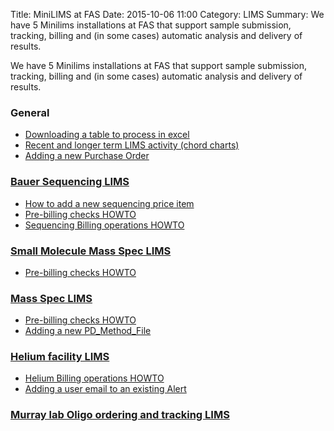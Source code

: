 Title: MiniLIMS at FAS
Date: 2015-10-06 11:00
Category: LIMS
Summary: We have 5 Minilims installations at FAS that support sample submission, tracking, billing and (in some cases) automatic analysis and delivery of results.


We have 5 Minilims installations at FAS that support sample submission, tracking, billing and (in some cases) automatic analysis and delivery of results.

### General

* [Downloading a table to process in excel](http://informatics.fas.harvard.edu/minilims-downloading-a-table-into-a-spreadsheet/ "Minilims – Downloading a table into a spreadsheet")
* [Recent and longer term LIMS activity (chord charts)](http://informatics.fas.harvard.edu/minilims-chord-charts/ "Minilims Chord Charts")
* [Adding a new Purchase Order](http://informatics.fas.harvard.edu/adding-a-new-purchase-order/ "Adding a new Purchase Order")
    
### [Bauer Sequencing LIMS](https://bauer-minilims.rc.fas.harvard.edu/minilims/plugins/Core/login.php)
* [How to add a new sequencing price item](http://informatics.fas.harvard.edu/blog/sequencing-minilims-adding-a-new-sequencing-price/ "Adding a new Sequencing Price")
* [Pre-billing checks HOWTO](http://informatics.fas.harvard.edu/minilims-pre-billing-checks/ "Minilims – Pre-Billing Checks")
* [Sequencing Billing operations HOWTO](http://informatics.fas.harvard.edu/sequencing-core-minilims-billing-operations/ "Sequencing Core – Minilims Billing Operations")
    
### [Small Molecule Mass Spec LIMS](https://smallmoleculelims1.rc.fas.harvard.edu)
* [Pre-billing checks HOWTO](http://informatics.fas.harvard.edu/minilims-pre-billing-checks/ "Minilims – Pre-Billing Checks")
    
### [Mass Spec LIMS](http://msprl.rc.fas.harvard.edu)
* [Pre-billing checks HOWTO](http://informatics.fas.harvard.edu/minilims-pre-billing-checks/ "Minilims – Pre-Billing Checks")
* [Adding a new PD_Method_File](http://informatics.fas.harvard.edu/adding-a-new-pd_method_file/ "Adding a new PD_Method_File")
    
### [Helium facility LIMS](https://helium.rc.fas.harvard.edu)
* [Helium Billing operations HOWTO](http://informatics.fas.harvard.edu/minilims-documentation/helium-minilims-billing-operations/ "Helium Minilims – Billing Operations")
* [Adding a user email to an existing Alert](http://informatics.fas.harvard.edu/adding-a-new-user-email-to-an-existing-alert/ "Adding a new user email to an existing alert")
    
### [Murray lab Oligo ordering and tracking LIMS](http://murraylabweb.rc.fas.harvard.edu)
